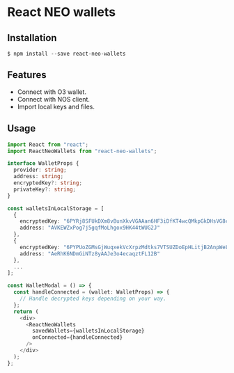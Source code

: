 # React NEO wallets

## Installation

```
$ npm install --save react-neo-wallets
```

## Features

- Connect with O3 wallet.
- Connect with NOS client.
- Import local keys and files.

## Usage

```typescript
import React from "react";
import ReactNeoWallets from "react-neo-wallets";

interface WalletProps {
  provider: string;
  address: string;
  encryptedKey?: string;
  privateKey?: string;
}

const walletsInLocalStorage = [
  {
    encryptedKey: "6PYRj8SFUkDXm8vBunXkvVGAAan6HF3iDfKT4wcQMkpGkDHsVG8cbD9eSi",
    address: "AVKEWZxPog7j5gqfMoLhgox9HK44tWUG2J"
  },
  {
    encryptedKey: "6PYPUoZGMsGjWuqxekVcXrpzMdtks7VTSUZDoEpHLitjB2AnpWeLbpk2Dp",
    address: "AeRhK6NDmGiNTz8yAAJe3o4ecaqztFL12B"
  },
  ...
];

const WalletModal = () => {
  const handleConnected = (wallet: WalletProps) => {
    // Handle decrypted keys depending on your way.
  };
  return (
    <div>
      <ReactNeoWallets
        savedWallets={walletsInLocalStorage}
        onConnected={handleConnected}
      />
    </div>
  );
};
```
